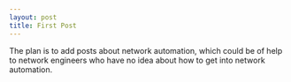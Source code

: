 ```yaml
---
layout: post
title: First Post
---
```


The plan is to add posts about network automation, which could be of help to network engineers who have no idea about how to get into network automation.
